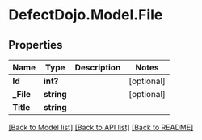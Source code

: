 # DefectDojo.Model.File
## Properties

Name | Type | Description | Notes
------------ | ------------- | ------------- | -------------
**Id** | **int?** |  | [optional] 
**_File** | **string** |  | [optional] 
**Title** | **string** |  | 

[[Back to Model list]](../README.md#documentation-for-models) [[Back to API list]](../README.md#documentation-for-api-endpoints) [[Back to README]](../README.md)


